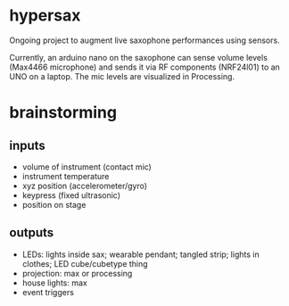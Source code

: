 # hypersax
Ongoing project to augment live saxophone performances using sensors.

Currently, an arduino nano on the saxophone can sense volume levels (Max4466 microphone) and sends it via RF components (NRF24l01) to an UNO on a laptop. The mic levels are visualized in Processing.

# brainstorming

## inputs
- volume of instrument (contact mic)
- instrument temperature
- xyz position (accelerometer/gyro)
- keypress (fixed ultrasonic)
- position on stage

## outputs
- LEDs: lights inside sax; wearable pendant; tangled strip; lights in clothes; LED cube/cubetype thing
- projection: max or processing
- house lights: max
- event triggers
